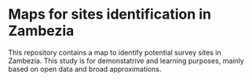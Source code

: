 # Maps for sites identification in Zambezia
This repository contains a map to identify potential survey sites in Zambezia. This study is for demonstatrive and learning purposes, mainly based on open data and broad approximations. 
